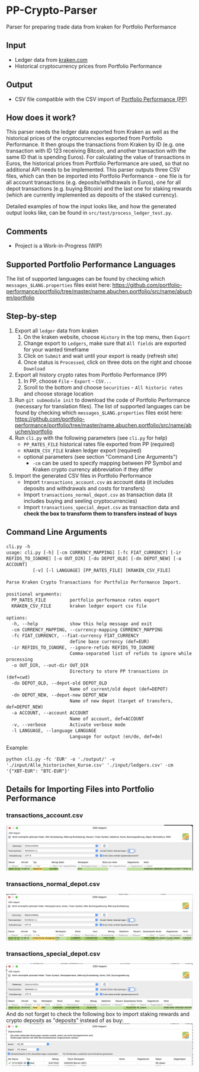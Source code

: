 # PP-Crypto-Parser
Parser for preparing trade data from kraken for Portfolio Performance

## Input
- Ledger data from [kraken.com](https://kraken.com)
- Historical cryptocurrency prices from Portfolio Performance

## Output
- CSV file compatible with the CSV import of [Portfolio Performance (PP)](https://www.portfolio-performance.info/)

## How does it work?
This parser needs the ledger data exported from Kraken as well as the historical prices of the cryptocurrencies exported from Portfolio Performance. It then groups the transactions from Kraken by ID (e.g. one transaction with ID 123 receiving Bitcoin, and another transaction with the same ID that is spending Euros). For calculating the value of transactions in Euros, the historical prices from Portfolio Performance are used, so that no additional API needs to be implemented. This parser outputs three CSV files, which can then be imported into Portfolio Performance - one file is for all account transactions (e.g. deposits/withdrawals in Euros), one for all depot transactions (e.g. buying Bitcoin) and the last one for staking rewards (which are currently implemented as deposits of the staked currency).

Detailed examples of how the input looks like, and how the generated output looks like, can be found in `src/test/process_ledger_test.py`.

## Comments
- Project is a Work-in-Progress (WIP)

## Supported Portfolio Performance Languages
The list of supported languages can be found by checking which `messages_$LANG.properties` files exist here: https://github.com/portfolio-performance/portfolio/tree/master/name.abuchen.portfolio/src/name/abuchen/portfolio

## Step-by-step
1. Export all `ledger` data from kraken
    1. On the kraken website, choose `History` in the top menu, then `Export`
    2. Change export to `Ledgers`, make sure that `All fields` are exported for your wanted timeframe
    3. Click on `Submit` and wait until your export is ready (refresh site)
    4. Once status is `Processed`, click on three dots on the right and choose `Download`
2. Export all history crypto rates from Portfolio Performance (PP)
    1. In PP, choose `File` - `Export` - `CSV...`
    2. Scroll to the bottom and choose `Securities` - `All historic rates` and choose storage location
3. Run `git submodule init` to download the code of Portfolio Performance (necessary for translation files). The list of supported languages can be found by checking which `messages_$LANG.properties` files exist here: https://github.com/portfolio-performance/portfolio/tree/master/name.abuchen.portfolio/src/name/abuchen/portfolio
4. Run `cli.py` with the following parameters (see `cli.py` for help)
    - `PP_RATES_FILE` historical rates file exported from PP (required)
    - `KRAKEN_CSV_FILE` kraken ledger export (required)
    - optional parameters (see section "Command Line Arguments")
        - `-cm` can be used to specify mapping between PP Symbol and Kraken crypto currency abbreviation if they differ
5. Import the generated CSV files in Portfolio Performance
    - Import `transactions_account.csv` as account data (it includes deposits and withdrawals and costs for transfers)
    - Import `transactions_normal_depot.csv` as transaction data (it includes buying and seeling cryptocurrencies)
    - Import `transactions_special_depot.csv` as transaction data and **check the box to transform them to transfers instead of buys**


## Command Line Arguments
```
cli.py -h                                          
usage: cli.py [-h] [-cm CURRENCY_MAPPING] [-fc FIAT_CURRENCY] [-ir REFIDS_TO_IGNORE] [-o OUT_DIR] [-do DEPOT_OLD] [-dn DEPOT_NEW] [-a ACCOUNT]
          [-v] [-l LANGUAGE] [PP_RATES_FILE] [KRAKEN_CSV_FILE]

Parse Kraken Crypto Transactions for Portfolio Performance Import.

positional arguments:
  PP_RATES_FILE         portfolio performance rates export
  KRAKEN_CSV_FILE       kraken ledger export csv file

options:
  -h, --help            show this help message and exit
  -cm CURRENCY_MAPPING, --currency-mapping CURRENCY_MAPPING
  -fc FIAT_CURRENCY, --fiat-currency FIAT_CURRENCY
                        define base currency (def=EUR)
  -ir REFIDS_TO_IGNORE, --ignore-refids REFIDS_TO_IGNORE
                        Comma-separated list of refids to ignore while processing
  -o OUT_DIR, --out-dir OUT_DIR
                        Directory to store PP transactions in (def=cwd)
  -do DEPOT_OLD, --depot-old DEPOT_OLD
                        Name of current/old depot (def=DEPOT)
  -dn DEPOT_NEW, --depot-new DEPOT_NEW
                        Name of new depot (target of transfers, def=DEPOT_NEW)
  -a ACCOUNT, --account ACCOUNT
                        Name of account, def=ACCOUNT
  -v, --verbose         Activate verbose mode
  -l LANGUAGE, --language LANGUAGE
                        Language for output (en/de, def=de)
```

Example:
```
python cli.py -fc 'EUR' -o './output/' -v './input/Alle_historischen_Kurse.csv' './input/ledgers.csv' -cm '{"XBT-EUR": "BTC-EUR"}'
```

## Details for Importing Files into Portfolio Performance

### transactions_account.csv
![](./doc/account_transactions.png)

### transactions_normal_depot.csv
![](./doc/depot_transactions_normal.png)

### transactions_special_depot.csv
![](./doc/depot_transactions_special.png)
And do not forget to check the following box to import staking rewards and crypto deposits as "deposits" instead of as buy:
![](./doc/depot_transactions_special2.png)